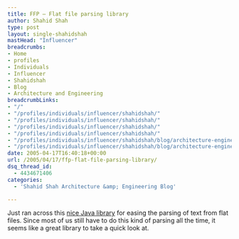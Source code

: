```yaml
---
title: FFP – Flat file parsing library
author: Shahid Shah
type: post
layout: single-shahidshah
mastHead: "Influencer"
breadcrumbs:
- Home
- profiles
- Individuals
- Influencer
- Shahidshah
- Blog
- Architecture and Engineering
breadcrumbLinks:
- "/"
- "/profiles/individuals/influencer/shahidshah/"
- "/profiles/individuals/influencer/shahidshah/"
- "/profiles/individuals/influencer/shahidshah/"
- "/profiles/individuals/influencer/shahidshah/"
- "/profiles/individuals/influencer/shahidshah/blog/architecture-engineering/"
- "/profiles/individuals/influencer/shahidshah/blog/architecture-engineering/"
date: 2005-04-17T16:40:18+00:00
url: /2005/04/17/ffp-flat-file-parsing-library/
dsq_thread_id:
  - 4434671406
categories:
  - 'Shahid Shah Architecture &amp; Engineering Blog'

---
```

Just ran across this [nice Java library][1] for easing the parsing of text from flat files. Since most of us still have to do this kind of parsing all the time, it seems like a great library to take a quick look at.

 [1]: http://jffp.sourceforge.net/